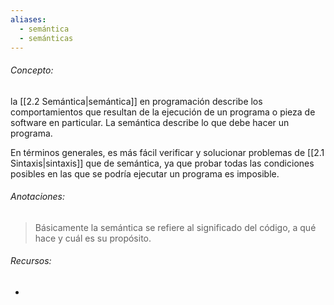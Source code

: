 ```yaml
---
aliases:
  - semántica
  - semánticas
---
```

###### Concepto:

la [[2.2 Semántica|semántica]] en programación describe los comportamientos que resultan de la ejecución de un programa o pieza de software en particular. La semántica describe lo que debe hacer un programa.

En términos generales, es más fácil verificar y solucionar problemas de [[2.1 Sintaxis|sintaxis]] que de semántica, ya que probar todas las condiciones posibles en las que se podría ejecutar un programa es imposible.

###### Anotaciones:

> Básicamente la semántica se refiere al significado del código, a qué hace y cuál es su propósito.

###### Recursos:

- 